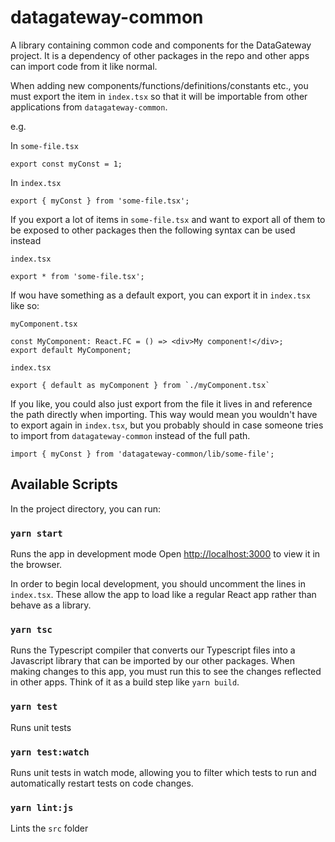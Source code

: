 # datagateway-common

A library containing common code and components for the DataGateway project.
It is a dependency of other packages in the repo and other apps can import code from it
like normal.

When adding new components/functions/definitions/constants etc., you must export the item
in `index.tsx` so that it will be importable from other applications from `datagateway-common`.

e.g.

In `some-file.tsx`

```
export const myConst = 1;
```

In `index.tsx`

```
export { myConst } from 'some-file.tsx';
```

If you export a lot of items in `some-file.tsx` and want to export all of them to be exposed to other packages
then the following syntax can be used instead

`index.tsx`

```
export * from 'some-file.tsx';
```

If wou have something as a default export, you can export it in `index.tsx` like so:

`myComponent.tsx`

```
const MyComponent: React.FC = () => <div>My component!</div>;
export default MyComponent;
```

`index.tsx`

```
export { default as myComponent } from `./myComponent.tsx`
```

If you like, you could also just export from the file it lives in and reference the path directly
when importing. This way would mean you wouldn't have to export again in `index.tsx`, but you probably
should in case someone tries to import from `datagateway-common` instead of the full path.

```
import { myConst } from 'datagateway-common/lib/some-file';
```

## Available Scripts

In the project directory, you can run:

### `yarn start`

Runs the app in development mode
Open [http://localhost:3000](http://localhost:3000) to view it in the browser.

In order to begin local development, you should uncomment the lines in `index.tsx`.
These allow the app to load like a regular React app rather than behave as a library.

### `yarn tsc`

Runs the Typescript compiler that converts our Typescript files into a Javascript library
that can be imported by our other packages. When making changes to this app, you must run
this to see the changes reflected in other apps. Think of it as a build step like `yarn build`.

### `yarn test`

Runs unit tests

### `yarn test:watch`

Runs unit tests in watch mode, allowing you to filter which tests to run and automatically restart tests on code changes.

### `yarn lint:js`

Lints the `src` folder
